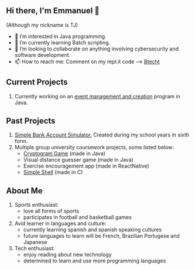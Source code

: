 ## Hi there, I'm Emmanuel 👋
(Although my nickname is TJ)

- 👀 I’m interested in Java programming.
- 🌱 I’m currently learning Batch scripting.
- 💞️ I’m looking to collaborate on anything involving cybersecurity and software development.
- 📫 How to reach me: Comment on my repl.it code --> [Btecht](repl.it/@btecht)

## Current Projects
1. Currently working on an [event management and creation](https://github.com/b0techt/Event-Creation-Management) program in Java.

## Past Projects
1. [Simple Bank Account Simulator.](https://github.com/b0techt/casualVJB) Created during my school years in sixth form.
2. Multiple group university coursework projects, some listed below:
   * [Cryptogram Game](https://github.com/b0techt/Cryptograms-Game) (made in Java)
   * Visual distance guesser game (made in Java)
   * Exercise encouragement app (made in ReactNative)
   * [Simple Shell](https://github.com/b0techt/Simple-Shell) (made in C)

## About Me
1. Sports enthusiast:
    * love all forms of sports
    * participates in football and basketball games
2. Avid learner in languages and culture:
    * currently learning spanish and spanish speaking cultures
    * future languages to learn will be French, Brazilian Portugese and Japanese
3. Tech enthusiast:
    * enjoy reading about new technology
    * determined to learn and use more programming languages 

